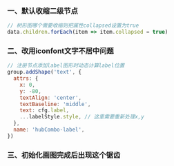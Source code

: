 ### 一、默认收缩二级节点

<!-- [控制收缩节点](https://antv-g6.gitee.io/zh/docs/manual/middle/states/defaultBehavior#collapse-expand) -->

```js
// 树形图哪个需要收缩则把属性collapsed设置为true
data.children.forEach(item => item.collapsed = true)
```

### 二、改用iconfont文字不居中问题

```js
// 注册节点添加label图形时动态计算label位置
group.addShape('text', {
  attrs: {
    x: 0,
    y: -80,
    textAlign: 'center',
    textBaseline: 'middle',
    text: cfg.label,
    ...labelStyle.style, // 这里需要重新处理x,y
  },
  name: 'hubCombo-label',
})

```

### 三、初始化画图完成后出现这个锯齿

<!-- 官方解决思路: [https://github.com/antvis/G6/issues/3896](antv/G6-github-issues) -->
